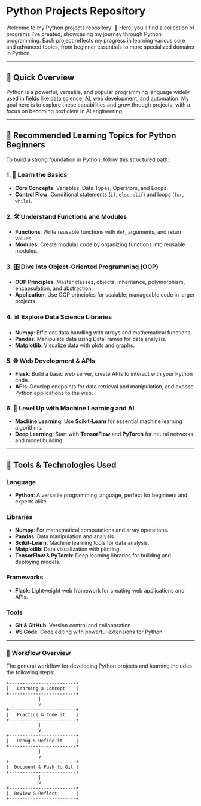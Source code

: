 # Python Projects Repository

Welcome to my Python projects repository! 🎉 Here, you’ll find a collection of programs I’ve created, showcasing my journey through Python programming. Each project reflects my progress in learning various core and advanced topics, from beginner essentials to more specialized domains in Python.

---

## 🚀 Quick Overview

Python is a powerful, versatile, and popular programming language widely used in fields like data science, AI, web development, and automation. My goal here is to explore these capabilities and grow through projects, with a focus on becoming proficient in AI engineering. 



---

## 📘 Recommended Learning Topics for Python Beginners

To build a strong foundation in Python, follow this structured path:

### 1. 🧩 Learn the Basics
   - **Core Concepts**: Variables, Data Types, Operators, and Loops.
   - **Control Flow**: Conditional statements (`if`, `else`, `elif`) and loops (`for`, `while`).

### 2. 🛠 Understand Functions and Modules
   - **Functions**: Write reusable functions with `def`, arguments, and return values.
   - **Modules**: Create modular code by organizing functions into reusable modules.

### 3. 🎛 Dive into Object-Oriented Programming (OOP)
   - **OOP Principles**: Master classes, objects, inheritance, polymorphism, encapsulation, and abstraction.
   - **Application**: Use OOP principles for scalable, manageable code in larger projects.

### 4. 📊 Explore Data Science Libraries
   - **Numpy**: Efficient data handling with arrays and mathematical functions.
   - **Pandas**: Manipulate data using DataFrames for data analysis.
   - **Matplotlib**: Visualize data with plots and graphs.

### 5. 🌐 Web Development & APIs
   - **Flask**: Build a basic web server, create APIs to interact with your Python code.
   - **APIs**: Develop endpoints for data retrieval and manipulation, and expose Python applications to the web.

### 6. 🤖 Level Up with Machine Learning and AI
   - **Machine Learning**: Use **Scikit-Learn** for essential machine learning algorithms.
   - **Deep Learning**: Start with **TensorFlow** and **PyTorch** for neural networks and model building.

---


## 🧰 Tools & Technologies Used

### Language
   - **Python**: A versatile programming language, perfect for beginners and experts alike.

### Libraries
   - **Numpy**: For mathematical computations and array operations.
   - **Pandas**: Data manipulation and analysis.
   - **Scikit-Learn**: Machine learning tools for data analysis.
   - **Matplotlib**: Data visualization with plotting.
   - **TensorFlow & PyTorch**: Deep learning libraries for building and deploying models.

### Frameworks
   - **Flask**: Lightweight web framework for creating web applications and APIs.

### Tools
   - **Git & GitHub**: Version control and collaboration.
   - **VS Code**: Code editing with powerful extensions for Python.

---

### 🔄 Workflow Overview

The general workflow for developing Python projects and learning includes the following steps:

```text
+-------------------------+
|   Learning a Concept    |
+-------------------------+
            |
            v
+-------------------------+
|   Practice & Code it    |
+-------------------------+
            |
            v
+-------------------------+
|   Debug & Refine it     |
+-------------------------+
            |
            v
+-------------------------+
|  Document & Push to Git |
+-------------------------+
            |
            v
+-------------------------+
|  Review & Reflect       |
+-------------------------+
